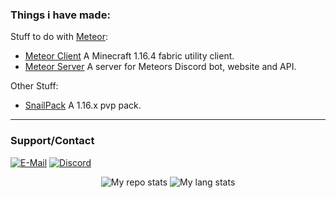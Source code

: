 ### **Things i have made:**

Stuff to do with [Meteor](https://github.com/MeteorDevelopment):
- [Meteor Client](https://github.com/MeteorDevelopment/meteor-client) A Minecraft 1.16.4 fabric utility client.
- [Meteor Server](https://github.com/MeteorDevelopment/meteor-server) A server for Meteors Discord bot, website and API.

Other Stuff:
- [SnailPack](https://github.com/seasnail8169/SnailPack) A 1.16.x pvp pack.

-----

### **Support/Contact**
<p>
<a href="mailto:snailcorp@gmail.com"><img alt="E-Mail" src="https://img.shields.io/badge/Email-snailcorp@gmail.com-blue?style=flat-square&logo=gmail"></a>
<a href="https://discord.com/invite/Pta3APY"><img alt="Discord" src="https://img.shields.io/badge/Discord-seasnail's shell-blue?style=flat-square&logo=discord"></a>
</p>

<p align="center">
<img alt="My repo stats" src="https://github-readme-stats.vercel.app/api?username=seasnail8169&show_icons=true&theme=radical">
<img alt="My lang stats" src="https://github-readme-stats.vercel.app/api/top-langs/?username=seasnail8169&theme=radical" />
</p>

